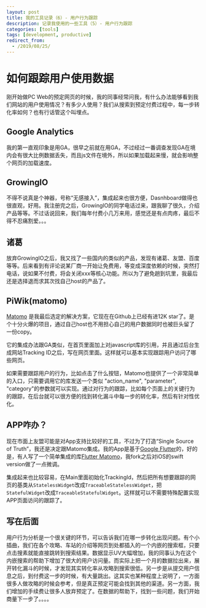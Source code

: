 ```yaml
---
layout: post
title: 我的工具记录（6）- 用户行为跟踪
description: 记录我使用的一些工具（5）- 用户行为跟踪
categories: [tools]
tags: [development, productive]
redirect_from:
  - /2019/08/25/
---
```


# 如何跟踪用户使用数据

刚开始做PC Web的预定网页的时候，我的同事经常问我，有什么办法能够看到我们网站的用户使用情况？有多少人使用？我们从搜索到预定付费过程中，每一步转化率如何？也有行话管这个叫埋点。

## Google Analytics

我的第一直观印象是用GA，很早之前就在用GA，不过经过一番调查发现GA在境内会有很大比例数据丢失，而且js文件在境外，所以如果加载起来慢，就会影响整个网页的加载速度。

## GrowingIO

不得不说真是个神器，号称“无感接入”，集成起来也很方便，Dasnhboard做得也很直观，好用。我注册完之后，GrowingIO的同学电话过来，跟我聊了很久，介绍产品等等。不过话说回来，我们每年付费小几万来用，感觉还是有点肉疼，最后不得不忍痛割爱。。。


## 诸葛

放弃GrowingIO之后，我又找了一些国内的类似的产品，发现有诸葛、友盟、百度等等。后来看到有评论说某厂商一开始让免费用，等变成深度依赖的时候，突然打电话，说如果不付费，将会关闭xxx等核心功能。所以为了避免趟到坑里，我最后还是选择退而求其次找自己host的产品了。

## PiWik(matomo)

[Matomo](https://github.com/matomo-org/matomo) 是我最后选定的解决方案，它现在在Github上已经有进12K star了。是个十分火爆的项目，通过自己host也不用担心自己的用户数据同时也被巨头留了一份copy。

它的集成办法跟GA类似，在首页里面加上对javascript库的引用，并且通过后台生成网站Tracking ID之后，写在网页里面。这样就可以基本实现跟踪用户访问了哪些网页。

如果需要跟踪用户的行为，比如点击了什么按钮，Matomo也提供了一个非常简单的入口，只需要调用它的库发送一个类似 "action_name", "parameter", "category"的参数就可以实现。通过对行为的跟踪，比如每个页面上的关键行为的跟踪，在后台就可以很方便的找到转化漏斗中每一步的转化率，然后有针对性优化。

## APP咋办？

现在市面上友盟可能是对App支持比较好的工具，不过为了打造“Single Source of Truth”，我还是决定跟Matomo集成。我的App是基于[Google Flutter](https://flutter.dev)的，好的是，有人写了一个简单集成的库[Flutter Matomo](https://github.com/qinwenshi/flutter_matomo)，我fork之后对iOS的swift version做了一点微调。

集成起来也比较容易，在Main里面初始化TrackingId，然后把所有想要跟踪的网页的基类从```StatelessWidget```改成```TraceableStatelessWidget```，把```StatefulWidget```改成```TraceableStatefulWidget```。这样就可以不需要特殊配置实现APP页面访问的跟踪了。

## 写在后面

用户行为分析是一个很关键的环节，可以告诉我们在哪一步转化出现问题。有个小插曲，我们在各个攻略、车站的介绍等网页到处都插入的一个内嵌的搜索框，只要点击搜素就能直接跳转到搜索结果。数据显示UV大幅增加，我的同事认为在这个内嵌搜索的帮助下增加了很大的用户访问量。而实际上把一个月的数据拉出来，展开转化漏斗的时候，才发现其实转化率从攻略到搜索很低。另一步是从提交用户信息之后，到付费这一步的时候，有大量跳出。这其实也某种程度上说明了，一方面很多人做攻略的时候会参考，但是真正预定可能会找到其他的渠道。另一方面，我们增加的手续费让很多人放弃预定了。在数据的帮助下，找到一些问题，我们开始商量下一步了。。。。

